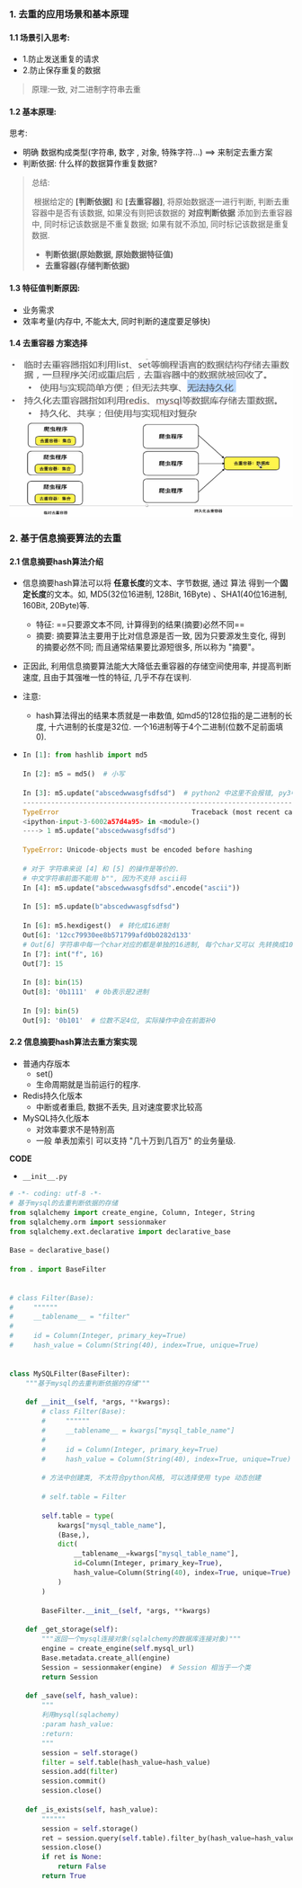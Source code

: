 ### 1. 去重的应用场景和基本原理

#### 1.1 场景引入思考:   

- 1.防止发送重复的请求
- 2.防止保存重复的数据

> 原理:一致, 对二进制字符串去重

#### 1.2 基本原理:

思考:

- 明确 数据构成类型(字符串, 数字 , 对象, 特殊字符...)  ==> 来制定去重方案
- 判断依据: 什么样的数据算作重复数据?

> 总结:
>
> ​	根据给定的 **[判断依据]** 和 **[去重容器]**, 将原始数据逐一进行判断, 判断去重容器中是否有该数据, 如果没有则把该数据的 **对应判断依据** 添加到去重容器中, 同时标记该数据是不重复数据; 如果有就不添加, 同时标记该数据是重复数据. 
>
> - **判断依据(原始数据, 原始数据特征值)**
> - **去重容器(存储判断依据)**

#### 1.3 特征值判断原因:

- 业务需求
- 效率考量(内存中, 不能太大, 同时判断的速度要足够快)

#### 1.4 去重容器 方案选择

![去重方案的选择](./img/临时去重和持久去重的选择.png)



### 2. 基于信息摘要算法的去重

#### 2.1 信息摘要hash算法介绍

- 信息摘要hash算法可以将 **任意长度**的文本、字节数据, 通过 算法 得到一个**固定长度**的文本。如, MD5(32位16进制, 128Bit, 16Byte) 、SHA1(40位16进制, 160Bit, 20Byte)等.

  - 特征:  ==只要源文本不同, 计算得到的结果(摘要)必然不同==
  - 摘要: 摘要算法主要用于比对信息源是否一致, 因为只要源发生变化, 得到的摘要必然不同;  而且通常结果要比源短很多, 所以称为 "摘要"。

- 正因此, 利用信息摘要算法能大大降低去重容器的存储空间使用率, 并提高判断速度, 且由于其强唯一性的特征, 几乎不存在误判.

- 注意: 

  - hash算法得出的结果本质就是一串数值, 如md5的128位指的是二进制的长度, 十六进制的长度是32位. 一个16进制等于4个二进制(位数不足前面填0). 

- ```python
  In [1]: from hashlib import md5
  
  In [2]: m5 = md5()  # 小写
  
  In [3]: m5.update("abscedwwasgfsdfsd")  # python2 中这里不会报错, py3中会报错
  ---------------------------------------------------------------------------
  TypeError                                 Traceback (most recent call last)
  <ipython-input-3-6002a57d4a95> in <module>()
  ----> 1 m5.update("abscedwwasgfsdfsd")
  
  TypeError: Unicode-objects must be encoded before hashing
  
  # 对于 字符串来说 [4] 和 [5] 的操作是等价的. 
  # 中文字符串前面不能用 b"", 因为不支持 ascii码
  In [4]: m5.update("abscedwwasgfsdfsd".encode("ascii"))
  
  In [5]: m5.update(b"abscedwwasgfsdfsd")
  
  In [6]: m5.hexdigest()  # 转化成16进制
  Out[6]: '12cc79930ee8b571799afd0b0282d133'
  # Out[6] 字符串中每一个char对应的都是单独的16进制, 每个char又可以 先转换成10进制, 再10->2进制
  In [7]: int("f", 16)
  Out[7]: 15
  
  In [8]: bin(15)
  Out[8]: '0b1111'  # 0b表示是2进制
  
  In [9]: bin(5)
  Out[9]: '0b101'  # 位数不足4位, 实际操作中会在前面补0
  
  ```

#### 2.2 信息摘要hash算法去重方案实现

- 普通内存版本
  - set()    
  - 生命周期就是当前运行的程序.
- Redis持久化版本
  - 中断或者重启, 数据不丢失, 且对速度要求比较高
- MySQL持久化版本
  - 对效率要求不是特别高
  - 一般 单表加索引 可以支持 "几十万到几百万" 的业务量级.

**CODE**

- `__init__.py`

```python
# -*- coding: utf-8 -*-
# 基于mysql的去重判断依据的存储
from sqlalchemy import create_engine, Column, Integer, String
from sqlalchemy.orm import sessionmaker
from sqlalchemy.ext.declarative import declarative_base

Base = declarative_base()

from . import BaseFilter


# class Filter(Base):
#     """"""
#     __tablename__ = "filter"
#
#     id = Column(Integer, primary_key=True)
#     hash_value = Column(String(40), index=True, unique=True)


class MySQLFilter(BaseFilter):
    """基于mysql的去重判断依据的存储"""

    def __init__(self, *args, **kwargs):
        # class Filter(Base):
        #     """"""
        #     __tablename__ = kwargs["mysql_table_name"]
        #
        #     id = Column(Integer, primary_key=True)
        #     hash_value = Column(String(40), index=True, unique=True)

        # 方法中创建类, 不太符合python风格, 可以选择使用 type 动态创建

        # self.table = Filter

        self.table = type(
            kwargs["mysql_table_name"],
            (Base,),
            dict(
                __tablename__=kwargs["mysql_table_name"],
                id=Column(Integer, primary_key=True),
                hash_value=Column(String(40), index=True, unique=True)
            )
        )

        BaseFilter.__init__(self, *args, **kwargs)

    def _get_storage(self):
        """返回一个mysql连接对象(sqlalchemy的数据库连接对象)"""
        engine = create_engine(self.mysql_url)
        Base.metadata.create_all(engine)
        Session = sessionmaker(engine)  # Session 相当于一个类
        return Session

    def _save(self, hash_value):
        """
        利用mysql(sqlachemy)
        :param hash_value:
        :return:
        """
        session = self.storage()
        filter = self.table(hash_value=hash_value)
        session.add(filter)
        session.commit()
        session.close()

    def _is_exists(self, hash_value):
        """"""
        session = self.storage()
        ret = session.query(self.table).filter_by(hash_value=hash_value).first()
        session.close()
        if ret is None:
            return False
        return True
```

